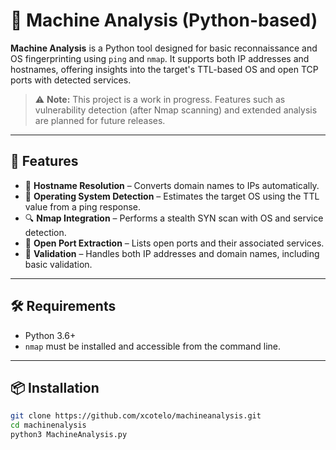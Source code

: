 # 🔎 Machine Analysis (Python-based)

**Machine Analysis** is a Python tool designed for basic reconnaissance and OS fingerprinting using `ping` and `nmap`. It supports both IP addresses and hostnames, offering insights into the target's TTL-based OS and open TCP ports with detected services.

> ⚠️ **Note:** This project is a work in progress. Features such as vulnerability detection (after Nmap scanning) and extended analysis are planned for future releases.

---

## 🚀 Features

- 📡 **Hostname Resolution** – Converts domain names to IPs automatically.
- 🧠 **Operating System Detection** – Estimates the target OS using the TTL value from a ping response.
- 🔍 **Nmap Integration** – Performs a stealth SYN scan with OS and service detection.
- 🔐 **Open Port Extraction** – Lists open ports and their associated services.
- 🧰 **Validation** – Handles both IP addresses and domain names, including basic validation.

---

## 🛠️ Requirements

- Python 3.6+
- `nmap` must be installed and accessible from the command line.

---

## 📦 Installation

```bash
git clone https://github.com/xcotelo/machineanalysis.git
cd machinenalysis
python3 MachineAnalysis.py
